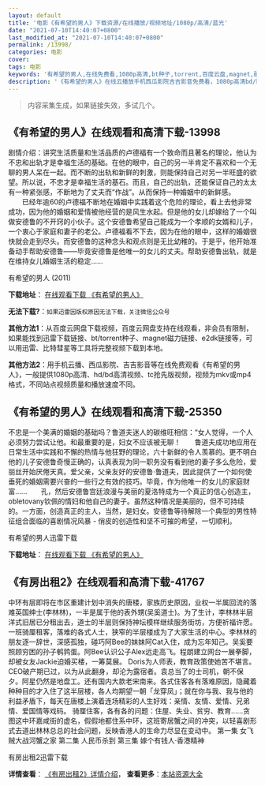 ```yaml
---
layout: default
title: '电影《有希望的男人》下载资源/在线播放/视频地址/1080p/高清/蓝光'
date: "2021-07-10T14:40:07+0800"
last_modified_at: "2021-07-10T14:40:07+0800"
permalink: /13998/
categories: 电影
cover:
tags: 电影
keywords: '有希望的男人,在线免费看,1080p高清,bt种子,torrent,百度云盘,magnet,磁力链,迅雷下载资源'
description: '《有希望的男人》在线云播放手机西瓜影院吉吉影音免费看，1080p高清bd/hd未删减完整版和tc抢先枪版，mkv/mp4格式，附带bt/torrent种子、magnet/磁力链、百度云盘、网盘资源迅雷下载链接'
---
```


>内容采集生成，如果链接失效，多试几个。


## 《有希望的男人》在线观看和高清下载-13998

剧情介绍：讲究生活质量和生活品质的卢德福有一个致命而且著名的理论，他认为不忠和出轨才是幸福生活的基础。在他的眼中，自己的另一半肯定不喜欢和一个无聊的男人呆在一起。而不断的出轨和新鲜的刺激，则能保持自己对另一半旺盛的欲望。所以说，不忠才是幸福生活的基石。而且，自己的出轨，还能保证自己的太太有一种紧张感，不断地为了丈夫而“作战”。从而保持一种婚姻中的新鲜感。 　　已经年逾60的卢德福不断地在婚姻中实践着这个危险的理论，看上去他非常成功，因为他的婚姻和爱情被他经营的是风生水起。但是他的女儿却嫁给了一个叫做安德鲁的不开窍的小伙子。这个安德鲁希望自己能成为一个孝顺的女婿和儿子，一个衷心于家庭和妻子的老公。卢德福看不下去，因为在他的眼中，这样的婚姻很快就会走到尽头。而安德鲁的这种念头和观点则是无比幼稚的。于是乎，他开始准备动手帮助安德鲁——毕竟安德鲁是他唯一的女儿的丈夫。帮助安德鲁出轨，就是在维持女儿婚姻生活的稳定……


有希望的男人 (2011)

**下载地址**： [在线观看下载 《有希望的男人》](https://www.btbtdy.me/btdy/dy5482.html) 


**无法下载?**：`如果迅雷因版权原因无法下载，关注微信公众号 `

**其他方法1**：从百度云网盘下载视频，百度云网盘支持在线观看，非会员有限制，如果能找到迅雷下载链接、bt/torrent种子、magnet磁力链接、e2dk链接等，可以用迅雷、比特彗星等工具将完整视频下载到本地。

**其他方法2**：用手机云播、西瓜影院、吉吉影音等在线免费观看《有希望的男人》，一般提供1080p高清、hd/bd高清视频、tc抢先版视频，视频为mkv或mp4格式，不同站点视频质量和播放速度不同。


## 《有希望的男人》在线观看和高清下载-25350

不忠是一个美满的婚姻的基础吗？鲁道夫迷人的碳维旺相信：“女人觉得，一个人必须努力尝试让他。和最重要的是，妇女不应该被无聊！　　鲁道夫成功地应用在日常生活中实践和不懈的热情与他狂野的理论，六十新鲜的令人羡慕的。更不明白他的儿子安德鲁奇慢正确的，认真表现为同一职务没有看到他的妻子多么危险，爱丽丝开始厌倦天真。爱父亲，父亲友好的安德鲁&middot;鲁道夫，因此提供了一个如何使垂死的婚姻需要兴奋的一些行之有效的技巧。毕竟，作为他唯一的女儿的家庭财富......　　孔，然后安德鲁宫廷浪漫与美丽的夏洛特成为一个真正的信心创造主，obletovany钦佩的情妇和他自己的妻子。虽然这种情况是美丽的，但不可持续的。一方面，创造真正的主人，当然，是妇女。安德鲁等待解除一个典型的男性特征组合面临的喜剧情况风暴 - 俏皮的创造性和坚不可摧的希望，一切顺利。<br />


有希望的男人迅雷下载

**下载地址**： [在线观看下载 《有希望的男人》](https://www.993dy.com//vod-detail-id-22776.html) 


## 《有房出租2》在线观看和高清下载-41767

中环有层即将在市区重建计划中消失的唐楼，家族历史原因，业权一半属回流的落难英国绅士(李林林)，一半是属于他的表外甥(吴奚道士)。为了生计，李林林半层洋式旧居已分租出去，道士的半层则保持神坛模样继续服务街坊，方便祈福许愿。 一班骑厘租客，落难的各式人士，狭窄的半层楼成为了大家生活的中心。李林林的朋友逐一辞世，深感孤独，碰巧阿Bee的妹妹阿Cat入住，成为忘年知己。吴奚要照顾穷困的孙子鹌鹑蛋。阿Bee认识公子Alex远走高飞。程朗建立网台一展拳脚，却被女友Jackie迫婚买楼，一筹莫展。 Doris为人师表，教育政策使她苦不堪言。 CEO破产期已过，以为从此翻身，却沦为露宿者。袁总当了的士司机，朝不保夕。阿星仍然是地盘工。还有国内大款老宋南来。各式住客各有落难原因，隐藏着种种目的才入住了这半层楼，各人均期望一朝「龙穿凤」；就在你与我、我与他的利益矛盾下，每天在唐楼上演着连场精彩的人生好戏：亲情、友情、爱情、兄弟情、爱国情等戏码。 骑厘住客，各有各的问题：住屋、失业、贫穷、教育&hellip;…贪图这中环嘉咸街的虚名，假假地都住系中环，这班寄居蟹之间的冲突，以轻喜剧形式去道出林林总总的社会问题，反映香港人的生命力尽显在变动中。 第一集 女飞贼大战河蟹之家 第二集 人民币杀到 第三集 嫁个有钱人&#8231;香港精神


有房出租2迅雷下载

**详情查看**： [《有房出租2》详情介绍](/movie/41767/)， **查看更多**：[本站资源大全](/movie/t/all/)

